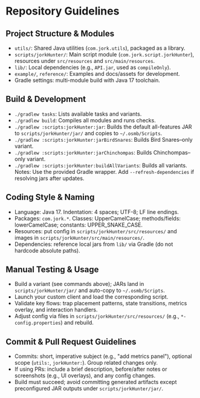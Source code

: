 # Repository Guidelines

## Project Structure & Modules
- `utils/`: Shared Java utilities (`com.jork.utils`), packaged as a library.
- `scripts/jorkHunter/`: Main script module (`com.jork.script.jorkHunter`), resources under `src/resources` and `src/main/resources`.
- `lib/`: Local dependencies (e.g., `API.jar`, used as `compileOnly`).
- `example/`, `reference/`: Examples and docs/assets for development.
- Gradle settings: multi-module build with Java 17 toolchain.

## Build & Development
- `./gradlew tasks`: Lists available tasks and variants.
- `./gradlew build`: Compiles all modules and runs checks.
- `./gradlew :scripts:jorkHunter:jar`: Builds the default all-features JAR to `scripts/jorkHunter/jar/` and copies to `~/.osmb/Scripts`.
- `./gradlew :scripts:jorkHunter:jarBirdSnares`: Builds Bird Snares–only variant.
- `./gradlew :scripts:jorkHunter:jarChinchompas`: Builds Chinchompas–only variant.
- `./gradlew :scripts:jorkHunter:buildAllVariants`: Builds all variants.
Notes: Use the provided Gradle wrapper. Add `--refresh-dependencies` if resolving jars after updates.

## Coding Style & Naming
- Language: Java 17. Indentation: 4 spaces; UTF-8; LF line endings.
- Packages: `com.jork.*`. Classes: UpperCamelCase; methods/fields: lowerCamelCase; constants: UPPER_SNAKE_CASE.
- Resources: put config in `scripts/jorkHunter/src/resources/` and images in `scripts/jorkHunter/src/main/resources/`.
- Dependencies: reference local jars from `lib/` via Gradle (do not hardcode absolute paths).

## Manual Testing & Usage
- Build a variant (see commands above); JARs land in `scripts/jorkHunter/jar/` and auto-copy to `~/.osmb/Scripts`.
- Launch your custom client and load the corresponding script.
- Validate key flows: trap placement patterns, state transitions, metrics overlay, and interaction handlers.
- Adjust config via files in `scripts/jorkHunter/src/resources/` (e.g., `*-config.properties`) and rebuild.

## Commit & Pull Request Guidelines
- Commits: short, imperative subject (e.g., "add metrics panel"), optional scope (`utils:`, `jorkHunter:`). Group related changes only.
- If using PRs: include a brief description, before/after notes or screenshots (e.g., UI overlays), and any config changes.
- Build must succeed; avoid committing generated artifacts except preconfigured JAR outputs under `scripts/jorkHunter/jar/`.

